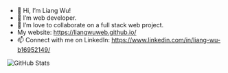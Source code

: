 - 👋 Hi, I’m Liang Wu! 
- 👀 I’m web developer.
- 💞️ I’m love to collaborate on a full stack web project.
- My website: https://liangwuweb.github.io/
- 📫 Connect with me on LinkedIn: https://www.linkedin.com/in/liang-wu-b16952149/

<!---
liangwuweb/liangwuweb is a ✨ special ✨ repository because its `README.md` (this file) appears on your GitHub profile.
You can click the Preview link to take a look at your changes.
--->
![GitHub Stats](https://github-readme-stats.vercel.app/api?username=liangwuweb&theme=merko&include_all_commits=true)
